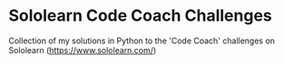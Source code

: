 # Sololearn Code Coach Challenges
Collection of my solutions in Python to the 'Code Coach' challenges on Sololearn (https://www.sololearn.com/)
